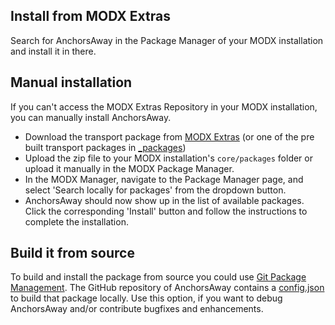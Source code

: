 ## Install from MODX Extras

Search for AnchorsAway in the Package Manager of your MODX installation and
install it in there.

## Manual installation

If you can't access the MODX Extras Repository in your MODX installation, you
can manually install AnchorsAway.

* Download the transport package from [MODX Extras](https://modx.com/extras/package/anchorsaway) (or one of the pre built transport packages in [_packages](https://github.com/Jako/AnchorsAway/tree/master/_packages))
* Upload the zip file to your MODX installation's `core/packages` folder or upload it manually in the MODX Package Manager.
* In the MODX Manager, navigate to the Package Manager page, and select 'Search locally for packages' from the dropdown button.
* AnchorsAway should now show up in the list of available packages. Click the corresponding 'Install' button and follow the instructions to complete the installation.

## Build it from source

To build and install the package from source you could use [Git Package
Management](https://github.com/TheBoxer/Git-Package-Management). The GitHub
repository of AnchorsAway contains a
[config.json](https://github.com/Jako/AnchorsAway/blob/master/_build/config.json)
to build that package locally. Use this option, if you want to debug AnchorsAway
and/or contribute bugfixes and enhancements.
